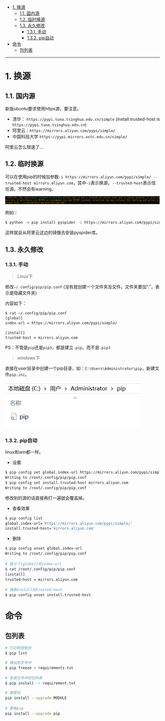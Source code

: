 - [1. 换源](#1-换源)
  - [1.1. 国内源](#11-国内源)
  - [1.2. 临时换源](#12-临时换源)
  - [1.3. 永久修改](#13-永久修改)
    - [1.3.1. 手动](#131-手动)
    - [1.3.2. pip自动](#132-pip自动)
- [命令](#命令)
  - [包列表](#包列表)

---

# 1. 换源

## 1.1. 国内源

新版ubuntu要求使用https源，要注意。

- 清华：
  `https://pypi.tuna.tsinghua.edu.cn/simple`
  (install.trusted-host is `https://pypi.tuna.tsinghua.edu.cn`)
- 阿里云：`https://mirrors.aliyun.com/pypi/simple/`
- 中国科技大学 `https://pypi.mirrors.ustc.edu.cn/simple/`


阿里云怎么限速了...

## 1.2. 临时换源

可以在使用pip的时候加参数`-i https://mirrors.aliyun.com/pypi/simple/ --trusted-host mirrors.aliyun.com`，其中`-i`表示换源，`--trusted-host`表示信任源。不然会有warning，

![20200602155038752](/image/20200602155038752.png)

例如：
```bash
$ python -m pip install pyspider -i https://mirrors.aliyun.com/pypi/simple/ --trusted-host mirrors.aliyun.com
```
这样就会从阿里云这边的镜像去安装pyspider库。

## 1.3. 永久修改


### 1.3.1. 手动
> Linux下

修改`~/.config/pip/pip.conf` (没有就创建一个文件夹及文件。文件夹要加“.”，表示是隐藏文件夹)

内容如下：
```
$ cat ~/.config/pip/pip.conf
[global]
index-url = https://mirrors.aliyun.com/pypi/simple/

[install]
trusted-host = mirrors.aliyun.com
```
PS：不管是`pip`还是`pip3`，都是建立`.pip`，而不是`.pip3`

> windows下

直接在user目录中创建一个pip目录，如：`C:\Users\Administrator\pip`，新建文件`pip.ini`。

![20200422142350661](/image/20200422142350661.png)

### 1.3.2. pip自动
linux和win都一样。

- 设置
```bash
$ pip config set global.index-url https://mirrors.aliyun.com/pypi/simple/
Writing to /root/.config/pip/pip.conf
$ pip config set install.trusted-host mirrors.aliyun.com
Writing to /root/.config/pip/pip.conf
```
修改别的源的话直接再打一遍就会覆盖掉。
- 查看效果
```bash
$ pip config list
global.index-url='https://mirrors.aliyun.com/pypi/simple/'
install.trusted-host='mirrors.aliyun.com'
```
- 删除
```bash
$ pip config unset global.index-url 
Writing to /root/.config/pip/pip.conf

# 就少了[global]的index-url
$ cat /root/.config/pip/pip.conf
[install]
trusted-host = mirrors.aliyun.com

# 再删install的trusted-host
$ pip config unset install.trusted-host
```

# 命令

## 包列表
```bash
# 打印到控制台
$ pip list
```

```bash
# 输出到文件中
$ pip freeze > requirements.txt

# 安装文件中的包列表
$ pip install -r requirement.txt
```
```bash
# 更新包
pip install --upgrade MODULE

# 更新pip
pip install --upgrade pip
```